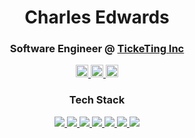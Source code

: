 <h1 align="center">Charles Edwards</h1>
<h3 align="center"> Software Engineer @ <a href="https://github.com/ticketingevents">TickeTing Inc</a></h3>
<p align="center">
  <a href="https://www.linkedin.com/in/charlesae">
    <img src="https://img.shields.io/badge/LinkedIn-blue?style=for-the-badge&logo=linkedin&logoColor=white" alt="LinkedIn Badge" height="20">
  </a>
  <a href="https://x/CharlesAE_Dev">
    <img src="https://img.shields.io/twitter/follow/CharlesAE_Dev" alt="X (formerly Twitter) Follow" height="20">
  </a>
  <a href="https://stackoverflow.com/users/4770528/charlesae">
    <img src="https://img.shields.io/badge/-Stackoverflow-FE7A16?style=for-the-badge&logo=stack-overflow&logoColor=white" height="20">
  </a>
</p>

<div align="center">

<h3 align="center"><strong>Tech Stack</strong></h3>
<a href="https://www.swift.org/">
<img src="https://img.shields.io/badge/swift-F54A2A?style=for-the-badge&logo=swift&logoColor=white"/>
</a>

<a href="https://www.tailwindcss.com/">
<img src="https://img.shields.io/badge/tailwindcss-%2338B2AC.svg?style=for-the-badge&logo=tailwind-css&logoColor=white"/>
</a>

<a href="https://nextjs.org/">
<img src="https://img.shields.io/badge/next.js-000000?style=for-the-badge&logo=nextdotjs&logoColor=white"/>
</a>

<a href="https://firebase.google.com/">
<img src="https://img.shields.io/badge/firebase-%23039BE5.svg?&style=for-the-badge&logo=firebase"/>
</a>

<a href="https://nodejs.org/en">
<img src="https://img.shields.io/badge/node.js-6DA55F?style=for-the-badge&logo=node.js&logoColor=white"/>
</a>

<a href="https://github.com">
<img src="https://img.shields.io/badge/github-%23121011.svg?&style=for-the-badge&logo=github&logoColor=white"/>
</a>

<a href="https://vitejs.dev/">
<img src="https://img.shields.io/badge/vite-%23646CFF.svg?style=for-the-badge&logo=vite&logoColor=white"/>
</a>
</div>
